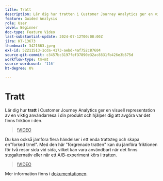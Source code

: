 ```yaml
---
title: Tratt
description: Lär dig hur tratten i Customer Journey Analytics ger en visuell representation av en viktig användarresa i din produkt och hjälper dig att avgöra var det finns friktion i den.
feature: Guided Analysis
role: User
level: Beginner
doc-type: Feature Video
last-substantial-update: 2024-07-12T00:00:00Z
jira: KT-13673
thumbnail: 3421663.jpeg
exl-id: 52211513-1cda-4173-aebd-4af752c87604
source-git-commit: c3457bc3197fef37890e32ac8831fb426e3b575d
workflow-type: tm+mt
source-wordcount: '116'
ht-degree: 0%

---
```


# Tratt

Lär dig hur **tratt** i Customer Journey Analytics ger en visuell representation av en viktig användarresa i din produkt och hjälper dig att avgöra var det finns friktion i den.

>[!VIDEO](https://video.tv.adobe.com/v/3432443/?learn=on&captions=swe)

Du kan också jämföra flera händelser i ett enda trattsteg och skapa en&quot;forked trnel&quot;. Med den här &quot;förgrenade tratten&quot; kan du jämföra friktionen för två resor sida vid sida, vilket kan vara användbart när det finns stegalternativ eller när ett A/B-experiment körs i tratten.

>[!VIDEO](https://video.tv.adobe.com/v/3445803/?learn=on&captions=swe)

Mer information finns i [dokumentationen](https://experienceleague.adobe.com/sv/docs/analytics-platform/using/guided-analysis/funnel/friction).
